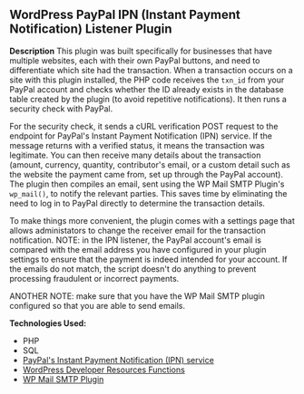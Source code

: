 ## WordPress PayPal IPN (Instant Payment Notification) Listener Plugin
**Description**
This plugin was built specifically for businesses that have multiple websites, each with their own PayPal buttons, and need to differentiate which site had the transaction. When a transaction occurs on a site with this plugin installed, the PHP code receives the `txn_id` from your PayPal account and checks whether the ID already exists in the database table created by the plugin (to avoid repetitive notifications). It then runs a security check with PayPal.

For the security check, it sends a cURL verification POST request to the endpoint for PayPal's Instant Payment Notification (IPN) service. If the message returns with a verified status, it means the transaction was legitimate. You can then receive many details about the transaction (amount, currency, quantity, contributor's email, or a custom detail such as the website the payment came from, set up through the PayPal account). The plugin then compiles an email, sent using the WP Mail SMTP Plugin's `wp_mail()`, to notify the relevant parties. This saves time by eliminating the need to log in to PayPal directly to determine the transaction details.

To make things more convenient, the plugin comes with a settings page that allows administators to change the receiver email for the transaction notification. NOTE: in the IPN listener, the PayPal account's email is compared with the email address you have configured in your plugin settings to ensure that the payment is indeed intended for your account. If the emails do not match, the script doesn't do anything to prevent processing fraudulent or incorrect payments.

ANOTHER NOTE: make sure that you have the WP Mail SMTP plugin configured so that you are able to send emails.

**Technologies Used:**
- PHP
- SQL
- [PayPal's Instant Payment Notification (IPN) service](https://developer.paypal.com/api/nvp-soap/ipn/)
- [WordPress Developer Resources Functions](https://developer.wordpress.org/reference/functions/)
- [WP Mail SMTP Plugin](https://wordpress.org/plugins/wp-mail-smtp/)


